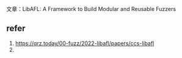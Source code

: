 
文章：LibAFL: A Framework to Build Modular and Reusable Fuzzers

## refer

1. https://qrz.today/00-fuzz/2022-libafl/papers/ccs-libafl
2. 